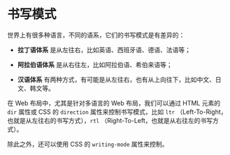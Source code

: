 # 书写模式

世界上有很多种语言，不同的语系，它们的书写模式是有差异的：

* **拉丁语体系** 是从左往右，比如英语、西班牙语、德语、法语等；

* **阿拉伯语体系** 是从右往左，比如阿拉伯语、希伯来语等；

* **汉语体系** 有两种方式，有可能是从左往右，也有从上向往下，比如中文、日文、韩文等。

在 Web 布局中，尤其是针对多语言的 Web 布局，我们可以通过 HTML 元素的 `dir` 属性或 CSS 的 `direction` 属性来控制书写模式，比如 `ltr` （Left-To-Right，也就是从左往右的书写方式），`rtl` （Right-To-Left，也就是从右往左的书写方式）。

除此之外，还可以使用 CSS 的 `writing-mode` 属性来控制。
